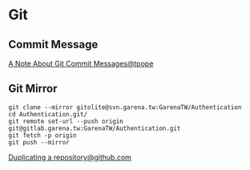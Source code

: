 # Git

## Commit Message

[A Note About Git Commit Messages@tpope](http://tbaggery.com/2008/04/19/a-note-about-git-commit-messages.html)

## Git Mirror

```
git clone --mirror gitolite@svn.garena.tw:GarenaTW/Authentication
cd Authentication.git/
git remote set-url --push origin git@gitlab.garena.tw:GarenaTW/Authentication.git
git fetch -p origin
git push --mirror
```

[Duplicating a repository@github.com](https://help.github.com/articles/duplicating-a-repository/)
